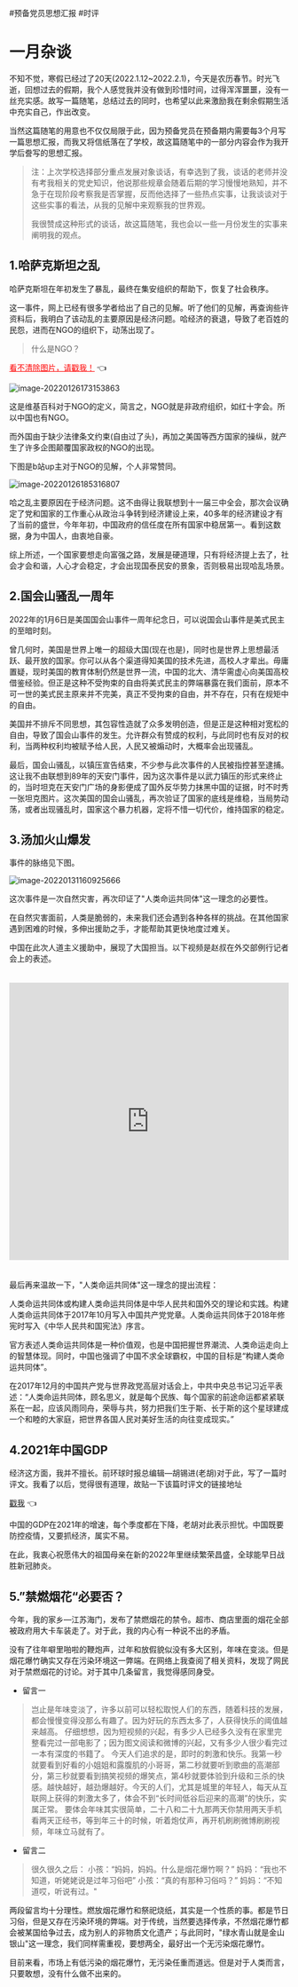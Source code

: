 #预备党员思想汇报 #时评

# 一月杂谈

不知不觉，寒假已经过了20天(2022.1.12~2022.2.1)，今天是农历春节。时光飞逝，回想过去的假期，我个人感觉我并没有做到珍惜时间，过得浑浑噩噩，没有一丝充实感。故写一篇随笔，总结过去的同时，也希望以此来激励我在剩余假期生活中充实自己，作出改变。

当然这篇随笔的用意也不仅仅局限于此，因为预备党员在预备期内需要每3个月写一篇思想汇报，而我又将信纸落在了学校，故这篇随笔中的一部分内容会作为我开学后誊写的思想汇报。

> 注：上次学校选择部分重点发展对象谈话，有幸选到了我，谈话的老师并没有考我相关的党史知识，他说那些规章会随着后期的学习慢慢地熟知，并不急于在现阶段考察我是否掌握，反而他选择了一些热点实事，让我谈谈对于这些实事的看法，从我的见解中来观察我的世界观。
>
> 我很赞成这种形式的谈话，故这篇随笔，我也会以一些一月份发生的实事来阐明我的观点。



## 1.哈萨克斯坦之乱

哈萨克斯坦在年初发生了暴乱，最终在集安组织的帮助下，恢复了社会秩序。

这一事件，网上已经有很多学者给出了自己的见解。听了他们的见解，再查询些许资料后，我明白了该动乱的主要原因是经济问题。哈经济的衰退，导致了老百姓的民怨，进而在NGO的组织下，动荡出现了。

> 什么是NGO？

<a href=" https://cdn.gujiakai.top/image/pic-go-typora02/img/202201261732018.png" style="color:red;border-bottom:none;">看不清除图片，请戳我！</a> 👈

![image-20220126173153863]( https://cdn.gujiakai.top/image/pic-go-typora02/img/202201261732018.png)

这是维基百科对于NGO的定义，简言之，NGO就是非政府组织，如红十字会。所以中国也有NGO。

而外国由于缺少法律条文约束(自由过了头)，再加之美国等西方国家的操纵，就产生了许多企图颠覆国家政权的NGO的出现。

下图是b站up主对于NGO的见解，个人非常赞同。

![image-20220126185316807]( https://cdn.gujiakai.top/image/pic-go-typora02/img/202201261853902.png)

哈之乱主要原因在于经济问题。这不由得让我联想到十一届三中全会，那次会议确定了党和国家的工作重心从政治斗争转到经济建设上来，40多年的经济建设才有了当前的盛世，今年年初，中国政府的信任度在所有国家中稳居第一。看到这数据，身为中国人，由衷地自豪。

综上所述，一个国家要想走向富强之路，发展是硬道理，只有将经济提上去了，社会才会和谐，人心才会稳定，才会出现国泰民安的景象，否则极易出现哈乱场景。



## 2.国会山骚乱一周年

2022年的1月6日是美国国会山事件一周年纪念日，可以说国会山事件是美式民主的至暗时刻。

曾几何时，美国是世界上唯一的超级大国(现在也是)，同时也是世界上思想最活跃、最开放的国家。你可以从各个渠道得知美国的技术先进，高校人才辈出。毋庸置疑，现时美国的教育体制仍然是世界一流，中国的北大、清华需虚心向美国高校借鉴经验。但正是这种不受拘束的自由将美式民主的弊端暴露在我们面前，原本不可一世的美式民主原来并不完美，真正不受拘束的自由，并不存在，只有在规矩中的自由。

美国并不排斥不同思想，其包容性造就了众多发明创造，但是正是这种相对宽松的自由，导致了国会山事件的发生。允许群众有赞成的权利，与此同时也有反对的权利，当两种权利均被赋予给人民，人民又被煽动时，大概率会出现骚乱。

最后，国会山骚乱，以镇压宣告结束，不少参与此次事件的人民被指控甚至逮捕。这让我不由联想到89年的天安门事件，因为这次事件是以武力镇压的形式来终止的，当时坦克在天安门广场的身影便成了国外反华势力抹黑中国的证据，时不时秀一张坦克图片。这次美国的国会山骚乱，再次验证了国家的底线是维稳，当局势动荡，或者出现骚乱时，国家这个暴力机器，定将不惜一切代价，维持国家的稳定。



## 3.汤加火山爆发

事件的脉络见下图。



![image-20220131160925666]( https://cdn.gujiakai.top/image/pic-go-typora02/img/202201311609821.png)

这次事件是一次自然灾害，再次印证了"人类命运共同体"这一理念的必要性。

在自然灾害面前，人类是脆弱的，未来我们还会遇到各种各样的挑战。在其他国家遇到困难的时候，多伸出援助之手，才能帮助其更快地度过难关。

中国在此次人道主义援助中，展现了大国担当。以下视频是赵叔在外交部例行记者会上的表述。

<iframe src="https://player.bilibili.com/player.html?aid=295966209&bvid=BV1eF411n7p4&cid=491603617&page=1" scrolling="no" border="0" frameborder="no" framespacing="0" allowfullscreen="true" style="width: 100%; height: 500px; max-width: 100%；align:center; padding:20px 0;"> </iframe>

最后再来温故一下，"人类命运共同体"这一理念的提出流程：

人类命运共同体或构建人类命运共同体是中华人民共和国外交的理论和实践。构建人类命运共同体于2017年10月写入中国共产党党章。人类命运共同体于2018年修宪时写入《中华人民共和国宪法》序言。

官方表述人类命运共同体是一种价值观，也是中国把握世界潮流、人类命运走向上的智慧体现。同时，中国也强调了中国不求全球霸权，中国的目标是“构建人类命运共同体”。

在2017年12月的中国共产党与世界政党高层对话会上，中共中央总书记习近平表述：“人类命运共同体，顾名思义，就是每个民族、每个国家的前途命运都紧紧联系在一起，应该风雨同舟，荣辱与共，努力把我们生于斯、长于斯的这个星球建成一个和睦的大家庭，把世界各国人民对美好生活的向往变成现实。”



## 4.2021年中国GDP

经济这方面，我并不擅长。前环球时报总编辑—胡锡进(老胡)对于此，写了一篇时评文。我看了以后，觉得很有道理，故贴一下该篇时评文的链接地址

[戳我](https://news.ifeng.com/c/8CsVC3ddLls) :point_left:

中国的GDP在2021年的增速，每个季度都在下降，老胡对此表示担忧。中国既要防控疫情，又要抓经济，属实不易。

在此，我衷心祝愿伟大的祖国母亲在新的2022年里继续繁荣昌盛，全球能早日战胜新冠肺炎。



## 5.”禁燃烟花“必要否？

今年，我的家乡—江苏海门，发布了禁燃烟花的禁令。超市、商店里面的烟花全部被政府用大卡车装走了。对于此，我的内心有一种说不出的矛盾。

没有了往年噼里啪啦的鞭炮声，过年和放假貌似没有多大区别，年味在变淡。但是烟花爆竹确实又存在污染环境这一弊端。在网络上我查阅了相关资料，发现了网民对于禁燃烟花的讨论。对于其中几条留言，我觉得感同身受。

+ 留言一

> 岂止是年味变淡了，许多以前可以轻松取悦人们的东西，随着科技的发展，都会慢慢变得没那么有趣了。因为好玩的东西太多了，人获得快乐的阈值越来越高。
> 仔细想想，因为短视频的兴起，有多少人已经多久没有在家里完整看完过一部电影了；因为图文阅读和微博的兴起，又有多少人很少看完过一本有深度的书籍了。
> 今天人们追求的是，即时的刺激和快乐。我第一秒就要看到好看的小姐姐和露腹肌的小哥哥，第二秒就要听到歌曲的高潮部分，第三秒就要看到搞笑视频的爆笑点，第4秒就要体验到升级和三杀的快感。越快越好，越劲爆越好。今天的人们，尤其是城里的年轻人，每天从互联网上获得的刺激太多了，体会不到“长时间低谷后迎来的高潮”的快乐，实属正常。
> 要体会年味其实很简单，二十八和二十九那两天你禁用两天手机看两天正经书，等到年三十的时候，听着炮仗声，再开机刷刷微博刷刷视频，年味立马就有了。

+ 留言二

> 很久很久之后：
> 小孩：“妈妈，妈妈。什么是烟花爆竹啊？”
> 妈妈：“我也不知道，听姥姥说是过年习俗吧”
> 小孩：“真的有那种习俗吗？”
> 妈妈：“不知道哎，听说有过。"

两段留言均十分理性。燃放烟花爆竹和祭祀烧纸，其实是一个性质的事。都是节日习俗，但是又存在污染环境的弊端。对于传统，当然要选择传承，不然烟花爆竹都会被某国给争过去，成为别人的非物质文化遗产；与此同时，"绿水青山就是金山银山"这一理念，我们同样需重视，要想两全，最好出一个无污染烟花爆竹。

目前来看，市场上有低污染的烟花爆竹，无污染任重而道远。但是对于人类而言，只要敢想，没有什么做不出来的。

